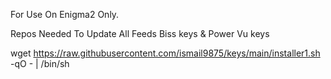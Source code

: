 For Use On Enigma2 Only.

Repos Needed To Update All Feeds Biss keys & Power Vu keys

<dev> wget https://raw.githubusercontent.com/ismail9875/keys/main/installer1.sh -qO - | /bin/sh </dev>
